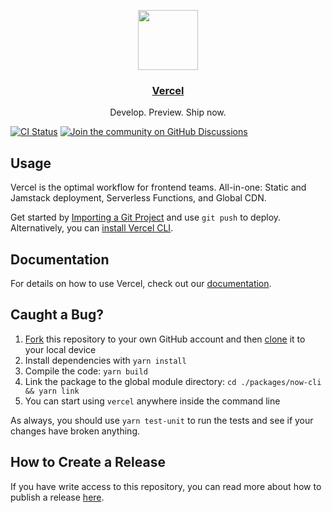 <p align="center">
  <a href="https://vercel.com">
    <img src="https://assets.vercel.com/image/upload/v1588805858/repositories/vercel/logo.png" height="96">
    <h3 align="center">Vercel</h3>
  </a>
  <p align="center">Develop. Preview. Ship now.</p>
</p>

[![CI Status](https://badgen.net/github/checks/vercel/vercel?label=CI)](https://github.com/vercel/vercel/actions?workflow=CI)
[![Join the community on GitHub Discussions](https://badgen.net/badge/join%20the%20discussion/on%20github/black?icon=github)](https://github.com/vercel/vercel/discussions)

## Usage

Vercel is the optimal workflow for frontend teams. All-in-one: Static and Jamstack deployment, Serverless Functions, and Global CDN.

Get started by [Importing a Git Project](https://vercel.com/import) and use `git push` to deploy. Alternatively, you can [install Vercel CLI](https://vercel.com/download).

## Documentation

For details on how to use Vercel, check out our [documentation](https://vercel.com/docs).

## Caught a Bug?

1. [Fork](https://help.github.com/articles/fork-a-repo/) this repository to your own GitHub account and then [clone](https://help.github.com/articles/cloning-a-repository/) it to your local device
2. Install dependencies with `yarn install`
3. Compile the code: `yarn build`
4. Link the package to the global module directory: `cd ./packages/now-cli && yarn link`
5. You can start using `vercel` anywhere inside the command line

As always, you should use `yarn test-unit` to run the tests and see if your changes have broken anything.

## How to Create a Release

If you have write access to this repository, you can read more about how to publish a release [here](https://github.com/vercel/vercel/wiki/Creating-a-Release).
